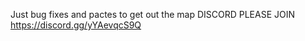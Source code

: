 Just bug fixes and pactes to get out the map
      DISCORD PLEASE JOIN
   https://discord.gg/yYAevqcS9Q

